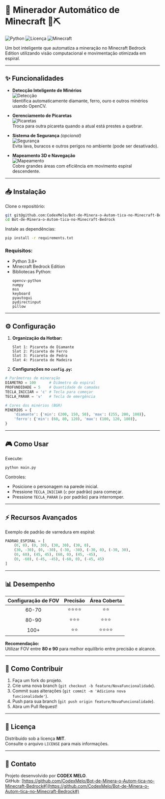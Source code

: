 # 🚀 Minerador Automático de Minecraft 🤖⛏️

![Python](https://img.shields.io/badge/Python-3.8%2B-blue.svg)
![Licença](https://img.shields.io/badge/Licen%C3%A7a-MIT-green.svg)
![Minecraft](https://img.shields.io/badge/Minecraft-Bedrock%20Edition-red)

Um bot inteligente que automatiza a mineração no Minecraft Bedrock Edition utilizando visão computacional e movimentação otimizada em espiral.

---

## ✨ Funcionalidades

- **Detecção Inteligente de Minérios**  
  ![Detecção](https://img.shields.io/badge/Detecção-Diamante%20|%20Ferro%20|%20Ouro-yellow.svg)  
  Identifica automaticamente diamante, ferro, ouro e outros minérios usando OpenCV.

- **Gerenciamento de Picaretas**  
  ![Picaretas](https://img.shields.io/badge/Gerenciamento-Troca%20Automática%20de%20Picaretas-orange.svg)  
  Troca para outra picareta quando a atual está prestes a quebrar.

- **Sistema de Segurança** *(opcional)*  
  ![Segurança](https://img.shields.io/badge/Segurança-Detecção%20de%20Perigos-red.svg)  
  Evita lava, buracos e outros perigos no ambiente (pode ser desativado).

- **Mapeamento 3D e Navegação**  
  ![Mapeamento](https://img.shields.io/badge/Navegação-Padrão%20Espiral-blue.svg)  
  Cobre grandes áreas com eficiência em movimento espiral descendente.

---

## 📥 Instalação

Clone o repositório:

```bash
git git@github.com:CodexMelo/Bot-de-Minera-o-Autom-tica-no-Minecraft-Bedrock.git
cd Bot-de-Minera-o-Autom-tica-no-Minecraft-Bedrock
```

Instale as dependências:

```bash
pip install -r requirements.txt
```

### Requisitos:

- Python 3.8+
- Minecraft Bedrock Edition
- Bibliotecas Python:
  ```
  opencv-python
  numpy
  mss
  keyboard
  pyautogui
  pydirectinput
  pillow
  ```

---

## ⚙️ Configuração

1. **Organização da Hotbar:**
   ```
   Slot 1: Picareta de Diamante
   Slot 2: Picareta de Ferro
   Slot 3: Picareta de Pedra
   Slot 4: Picareta de Madeira
   ```

2. **Configurações no `config.py`:**

```python
# Parâmetros de mineração
DIAMETRO = 100      # Diâmetro da espiral
PROFUNDIDADE = 5    # Quantidade de camadas
TECLA_INICIAR = 'c' # Tecla para começar
TECLA_PARAR = 'v'   # Tecla de emergência

# Cores dos minérios (BGR)
MINERIOS = {
    'diamante': {'min': (200, 150, 50), 'max': (255, 200, 100)},
    'ferro': {'min': (60, 80, 120), 'max': (100, 120, 180)},
}
```

---

## 🎮 Como Usar

Execute:

```bash
python main.py
```

Controles:

- Posicione o personagem na parede inicial.
- Pressione `TECLA_INICIAR` (`c` por padrão) para começar.
- Pressione `TECLA_PARAR` (`v` por padrão) para interromper.

---

## ⚡ Recursos Avançados

Exemplo de padrão de varredura em espiral:

```python
PADRAO_ESPIRAL = [
    (0, 0), (0, 30), (30, 30), (30, 0),
    (30, -30), (0, -30), (-30, -30), (-30, 0), (-30, 30),
    (0, 60), (45, 45), (60, 0), (45, -45),
    (0, -60), (-45, -45), (-60, 0), (-45, 45)
]
```

---

## 📊 Desempenho

| Configuração de FOV | Precisão | Área Coberta |
|:-------------------:|:--------:|:------------:|
| 60-70               | ⭐⭐⭐⭐    | ⭐⭐          |
| 80-90               | ⭐⭐⭐     | ⭐⭐⭐        |
| 100+                | ⭐⭐      | ⭐⭐⭐⭐      |

**Recomendação:**  
Utilizar FOV entre **80 e 90** para melhor equilíbrio entre precisão e alcance.

---

## 🤝 Como Contribuir

1. Faça um fork do projeto.
2. Crie uma nova branch (`git checkout -b feature/NovaFuncionalidade`).
3. Commit suas alterações (`git commit -m 'Adiciona nova funcionalidade'`).
4. Push para sua branch (`git push origin feature/NovaFuncionalidade`).
5. Abra um Pull Request!

---

## 📜 Licença

Distribuído sob a licença **MIT**.  
Consulte o arquivo `LICENSE` para mais informações.

---

## 📧 Contato

Projeto desenvolvido por **CODEX MELO**.  
GitHub: [https://github.com/CodexMelo/Bot-de-Minera-o-Autom-tica-no-Minecraft-Bedrock#](https://github.com/CodexMelo/Bot-de-Minera-o-Autom-tica-no-Minecraft-Bedrock#)
